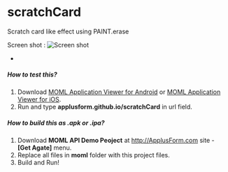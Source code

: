 # scratchCard
Scratch card like effect using PAINT.erase

Screen shot :
![Screen shot](http://applusform.github.io/scratchCard/screenShot.png)

-
##### How to test this?
1. Download [MOML Application Viewer for Android](https://play.google.com/store/apps/details?id=org.mospi.momlappviewer) or [MOML Application Viewer for iOS](http://itunes.apple.com/app/id893554325).
2. Run and type **applusform.github.io/scratchCard** in url field.

##### How to build this as .apk or .ipa?
1. Download **MOML API Demo Peoject** at <a href="http://ApplusForm.com" target="_blank">http:<span></span>//ApplusForm.com</a> site - **[Get Agate]** menu.
2. Replace all files in **moml** folder with this project files.
3. Build and Run!

